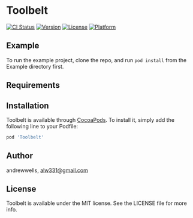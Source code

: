 # Toolbelt

[![CI Status](https://img.shields.io/travis/andrewwells/Toolbelt.svg?style=flat)](https://travis-ci.org/andrewwells/Toolbelt)
[![Version](https://img.shields.io/cocoapods/v/Toolbelt.svg?style=flat)](https://cocoapods.org/pods/Toolbelt)
[![License](https://img.shields.io/cocoapods/l/Toolbelt.svg?style=flat)](https://cocoapods.org/pods/Toolbelt)
[![Platform](https://img.shields.io/cocoapods/p/Toolbelt.svg?style=flat)](https://cocoapods.org/pods/Toolbelt)

## Example

To run the example project, clone the repo, and run `pod install` from the Example directory first.

## Requirements

## Installation

Toolbelt is available through [CocoaPods](https://cocoapods.org). To install
it, simply add the following line to your Podfile:

```ruby
pod 'Toolbelt'
```

## Author

andrewwells, alw331@gmail.com

## License

Toolbelt is available under the MIT license. See the LICENSE file for more info.
